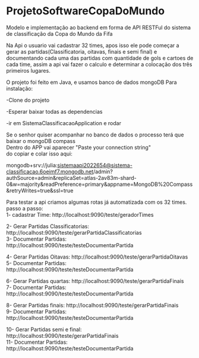 # ProjetoSoftwareCopaDoMundo
Modelo e implementação ao backend em forma de API RESTFul do sistema de classificação da Copa do Mundo da Fifa


Na Api o usuario vai cadastrar 32 times, apos isso ele pode começar a gerar as partidas(Classificatoria, oitavas, finais e semi final) e documentando cada uma das partidas com quantidade de gols e cartoes de cada time, assim a api vai fazer o calculo e determinar a colocação dos três primeiros lugares.

O projeto foi feito em Java, e usamos banco de dados mongoDB
Para instalação:

-Clone do projeto

-Esperar baixar todas as dependencias

-ir em SistemaClassificacaoApplication e rodar

Se o senhor quiser acompanhar no banco de dados o processo terá que baixar o mongoDB compass                     
Dentro do APP vai aparecer "Paste your connection string"              
do copiar e colar isso aqui:                                                                            

mongodb+srv://julia:sistemaapi2022654@sistema-classificacao.6oeimf7.mongodb.net/admin?authSource=admin&replicaSet=atlas-2av83m-shard-0&w=majority&readPreference=primary&appname=MongoDB%20Compass&retryWrites=true&ssl=true

Para testar a api criamos algumas rotas já automatizada com os 32 times.
passo a passo:                             
1- cadastrar Time: http://localhost:9090/teste/geradorTimes                                                   

2- Gerar Partidas Classificatorias: http://localhost:9090/teste/gerarPartidaClassificatorias                                           
3- Documentar Partidas: http://localhost:9090/teste/testeDocumentarPartida                                              
                                      
4- Gerar Partidas Oitavas: http://localhost:9090/teste/gerarPartidaOitavas                                       
5- Documentar Partidas: http://localhost:9090/teste/testeDocumentarPartida                         
          
6- Gerar Partidas quartas: http://localhost:9090/teste/gerarPartidaFinais                                                                
7- Documentar Partidas: http://localhost:9090/teste/testeDocumentarPartida                                

8- Gerar Partidas finais: http://localhost:9090/teste/gerarPartidaFinais                                       
9- Documentar Partidas: http://localhost:9090/teste/testeDocumentarPartida                                       

10- Gerar Partidas semi e final: http://localhost:9090/teste/gerarPartidaFinais                                             
11- Documentar Partidas: http://localhost:9090/teste/testeDocumentarPartida                                                     

